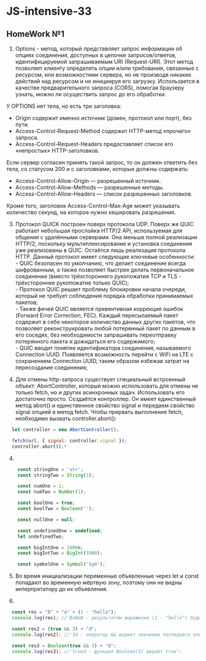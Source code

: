 # JS-intensive-33

## HomeWork №1

1.  Options - метод, который представляет запрос информации об опциях соединения, доступных в цепочке запросов/ответов, идентифицируемой запрашиваемым URI (Request-URI). Этот метод позволяет клиенту определять опции и/или требования, связанные с ресурсом, или возможностями сервера, но не производя никаких действий над ресурсом и не инициируя его загрузку.
Использается в качестве предварительного запроса (CORS), помогая браузеру узнать, можно ли осуществить запрос до его обработки.

У OPTIONS нет тела, но есть три заголовка:  
  - Origin содержит именно источник (домен, протокол или порт), без пути.  
  - Access-Control-Request-Method содержит HTTP-метод «прочего» запроса.  
  - Access-Control-Request-Headers предоставляет список его «непростых» HTTP-заголовков.
    
Если сервер согласен принять такой запрос, то он должен ответить без тела, со статусом 200 и с заголовками, которые должны содержать:  
  - Access-Control-Allow-Origin — разрешенный источник.  
  - Access-Control-Allow-Methods — разрешенные методы.  
  - Access-Control-Allow-Headers — список разрешенных заголовков.
    
Кроме того, заголовок Access-Control-Max-Age может указывать количество секунд, на которое нужно кешировать разрешения. 

  3. Протокол QUICK построен поверх протокола UDP. Поверх же QUIC работает небольшая прослойка HTTP/2 API, используемая для общения с удалёнными серверами. Она меньше полной реализации HTTP/2, поскольку мультиплексирование и установка соединения уже реализованы в QUIC. Остаётся лишь реализация протокола HTTP. Данный протокол имеет следующие ключевые особенности:  
    - QUIC безопасен по умолчанию, что делает соединение всегда шифрованным, а также позволяет быстрее делать первоначальное соединение (вместо трёхстороннего рукопожатия TCP и TLS - трёхстороннее рукопожатие только QUIC);  
    - Протокол QUIC решает проблему блокировки начала очереди, который не требует соблюдения порядка обработки принимаемых пакетов;  
    - Также фичей QUIC является превентивная коррекция ошибок (Forward Error Correction, FEC). Каждый пересылаемый пакет содержит в себе некоторое количество данных других пакетов, что позволяет реконструировать любой потерянный пакет по данным в его соседях, без необходимости запрашивать переотправку потерянного пакета и дожидаться его содержимого;  
    - QUIC вводит понятие идентификатора соединения, называемого Connection UUID. Появляется возможность перейти с WiFi на LTE с сохранением Connection UUID, таким образом избежав затрат на пересоздание соединения;  
  
  4. Для отмены http-запроса существует специальный встроенный объект: AbortController, который можно использовать для отмены не только fetch, но и других асинхронных задач.
  Использовать его достаточно просто. Cоздаётся контроллер. Он имеет единственный метод abort() и единственное свойство signal и передаем свойство signal опцией в метод fetch. Чтобы прервать выполнение fetch, необходимо вызвать controller.abort(): 

  ```javascript
    let controller = new AbortController();

    fetch(url, { signal: controller.signal });
    controller.abort();*
  ```
  
  4.
  ```javascript
      const stringOne = 'str';
      const stringTwo = String(1);

      const numOne = 1;
      const numTwo = Number(1);

      const boolOne = true;
      const boolTwo = Boolean('');

      const nullOne = null;

      const undefinedOne = undefined;
      let undefinedTwo;

      const bigIntOne = 1000n;
      const bigIntTwo = BigInt(1000);

      const symbolOne = Symbol('Sym');

  ```

  5. Во время инициализации переменные объявленные через let и const попадают во временную мёртвую зону, поэтому они не видны интерпретатору до их объявления.

  6.
  ```javascript
    const res = "B" + "a" + (1 - "hello");
    console.log(res); //'BaNaN - результатом выражения (1 - "hello") будет NaN так как JS пытается строку преобразовать в число'

    const res2 = (true && 3) + "d";
    console.log(res2); //'3d - оператор && вернет значение последнего операнда, то есть 3' 

    const res3 = Boolean(true && 3) + "d";
    console.log(res3); //'trued - функция Boolean(3) вернет true';
  ```
      

